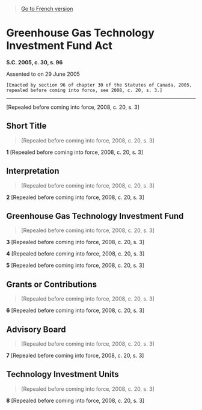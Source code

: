 > [Go to French version](/fr/Lois/Lois%20du%20Canada/2005/ch.%2030,%20s.%2096.md)

# Greenhouse Gas Technology Investment Fund Act

**S.C. 2005, c. 30, s. 96**


Assented to on 29 June 2005

```
[Enacted by section 96 of chapter 30 of the Statutes of Canada, 2005, repealed before coming into force, see 2008, c. 20, s. 3.]
```
----------


[Repealed before coming into force, 2008, c. 20, s. 3]










## Short Title
> [Repealed before coming into force, 2008, c. 20, s. 3]



**1** [Repealed before coming into force, 2008, c. 20, s. 3]




## Interpretation
> [Repealed before coming into force, 2008, c. 20, s. 3]



**2** [Repealed before coming into force, 2008, c. 20, s. 3]




## Greenhouse Gas Technology Investment Fund
> [Repealed before coming into force, 2008, c. 20, s. 3]



**3** [Repealed before coming into force, 2008, c. 20, s. 3]



**4** [Repealed before coming into force, 2008, c. 20, s. 3]



**5** [Repealed before coming into force, 2008, c. 20, s. 3]




## Grants or Contributions
> [Repealed before coming into force, 2008, c. 20, s. 3]



**6** [Repealed before coming into force, 2008, c. 20, s. 3]




## Advisory Board
> [Repealed before coming into force, 2008, c. 20, s. 3]



**7** [Repealed before coming into force, 2008, c. 20, s. 3]




## Technology Investment Units
> [Repealed before coming into force, 2008, c. 20, s. 3]



**8** [Repealed before coming into force, 2008, c. 20, s. 3]


